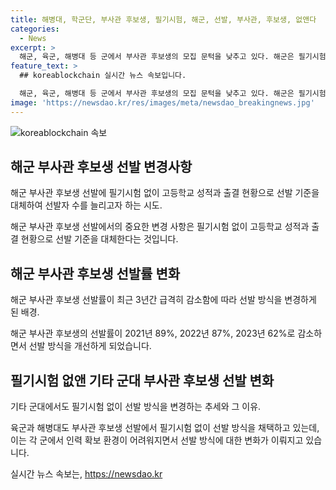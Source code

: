 ```yaml
---
title: 해병대, 학군단, 부사관 후보생, 필기시험, 해군, 선발, 부사관, 후보생, 없앤다
categories:
  - News
excerpt: >
  해군, 육군, 해병대 등 군에서 부사관 후보생의 모집 문턱을 낮추고 있다. 해군은 필기시험을 없애고 고등학교 성적과 출결 현황으로 선발 기준을 대체한다. 부사관 선발률이 급격히 감소하고 있는 상황에서, 군은 시험 부담을 줄여 지원자를 늘리려는 시도다. 육군과 해병대도 필기시험을 없애고, 군사학교의 ROTC 경쟁률은 크게 하락했다. 이러한 조치는 해군과 육군 등 군의 인력획득 환경이 열악한 상황에서 적합한 부사관을 뽑기 위한 제도 개선의 한 부분이다.
feature_text: >
  ## koreablockchain 실시간 뉴스 속보입니다.

  해군, 육군, 해병대 등 군에서 부사관 후보생의 모집 문턱을 낮추고 있다. 해군은 필기시험을 없애고 고등학교 성적과 출결 현황으로 선발 기준을 대체한다. 부사관 선발률이 급격히 감소하고 있는 상황에서, 군은 시험 부담을 줄여 지원자를 늘리려는 시도다. 육군과 해병대도 필기시험을 없애고, 군사학교의 ROTC 경쟁률은 크게 하락했다. 이러한 조치는 해군과 육군 등 군의 인력획득 환경이 열악한 상황에서 적합한 부사관을 뽑기 위한 제도 개선의 한 부분이다.
image: 'https://newsdao.kr/res/images/meta/newsdao_breakingnews.jpg'
---
```


<p><img src="https://newsdao.kr/res/images/meta/newsdao_breakingnews.jpg" alt="koreablockchain 속보" /></p>

<h2 data-ke-size="size26">해군 부사관 후보생 선발 변경사항</h2>

<p data-ke-size="size16">해군 부사관 후보생 선발에 필기시험 없이 고등학교 성적과 출결 현황으로 선발 기준을 대체하여 선발자 수를 늘리고자 하는 시도.</p>

<p>해군 부사관 후보생 선발에서의 중요한 변경 사항은 필기시험 없이 고등학교 성적과 출결 현황으로 선발 기준을 대체한다는 것입니다.</p>

<h2 data-ke-size="size26">해군 부사관 후보생 선발률 변화</h2>

<p data-ke-size="size16">해군 부사관 후보생 선발률이 최근 3년간 급격히 감소함에 따라 선발 방식을 변경하게 된 배경.</p>

<p>해군 부사관 후보생의 선발률이 2021년 89%, 2022년 87%, 2023년 62%로 감소하면서 선발 방식을 개선하게 되었습니다.</p>

<h2 data-ke-size="size26">필기시험 없앤 기타 군대 부사관 후보생 선발 변화</h2>

<p data-ke-size="size16">기타 군대에서도 필기시험 없이 선발 방식을 변경하는 추세와 그 이유.</p>

<p>육군과 해병대도 부사관 후보생 선발에서 필기시험 없이 선발 방식을 채택하고 있는데, 이는 각 군에서 인력 확보 환경이 어려워지면서 선발 방식에 대한 변화가 이뤄지고 있습니다.</p>
실시간 뉴스 속보는, <a href="https://newsdao.kr" rel="dofollow">https://newsdao.kr</a>


